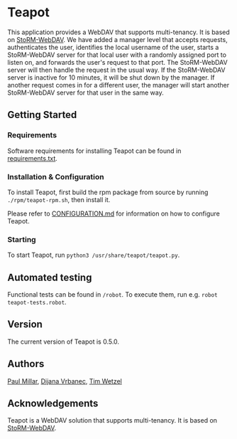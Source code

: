 # Teapot

This application provides a WebDAV that supports multi-tenancy. It is based on [StoRM-WebDAV](https://github.com/italiangrid/storm-webdav). We have added a manager level that accepts requests, authenticates the user, identifies the local username of the user, starts a StoRM-WebDAV server for that local user with a randomly assigned port to listen on, and forwards the user's request to that port. The StoRM-WebDAV server will then handle the request in the usual way. If the StoRM-WebDAV server is inactive for 10 minutes, it will be shut down by the manager. If another request comes in for a different user, the manager will start another StoRM-WebDAV server for that user in the same way. 

## Getting Started

### Requirements

Software requirements for installing Teapot can be found in [requirements.txt](https://github.com/interTwin-eu/teapot/blob/main/requirements.txt).

### Installation & Configuration

To install Teapot, first build the rpm package from source by running `./rpm/teapot-rpm.sh`, then install it. 

Please refer to [CONFIGURATION.md](https://github.com/interTwin-eu/teapot/blob/main/CONFIGURATION.md) for information on how to configure Teapot. 

### Starting

To start Teapot, run `python3 /usr/share/teapot/teapot.py`.

## Automated testing

Functional tests can be found in `/robot`. To execute them, run e.g. `robot teapot-tests.robot`.

## Version

The current version of Teapot is 0.5.0.

## Authors
[Paul Millar](<paul.millar@desy.de>), [Dijana Vrbanec](dijana.vrbanec@desy.de), [Tim Wetzel](tim.wetzel@desy.de)

## Acknowledgements

Teapot is a WebDAV solution that supports multi-tenancy. It is based on [StoRM-WebDAV](https://github.com/italiangrid/storm-webdav).